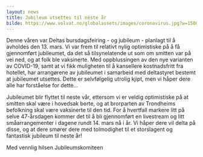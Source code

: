 ```yaml
---
layout: news
title: Jubileum utsettes til neste år
bilde: https://www.volvat.no/globalassets/images/coronavirus.jpg?w=1500&h=1000&mode=&scale=&anchor=
---
```

Denne våren var Deltas bursdagsfeiring - og jubileum - planlagt til å avholdes den 13. mars. Vi var frem til relativt nylig optimistiske på å få gjennomført jubileumet, da det så tilsynelatende ut som om smitten var på vei ned, og at folk ble vaksinerte. Med oppblussingen av den nye varianten av COVID-19, samt at vi fikk muligheten til å kansellere kostnadsfritt fra hotellet, har arrangørene av jubileumet i samarbeid med deltastyret bestemt at jubileumet utsettes. Dette er selvfølgelig utrolig kjipt, men vi håper dere alle har forståelse for dette... 

Jubileumet blir flyttet til neste vår, ettersom vi er veldig optimistiske på at smitten skal være i hovedsak borte, og at brorparten av Trondheims befolkning skal være vaksinerte til den tid. For å hvertfall markere litt på selve 47-årsdagen kommer det til å bli gjennomført en livestream og litt småarrangementer i dagene rundt 14. mars nå i år. Vi håper dere vil delta på disse, og at dere smører dere med tolmodighet til et storslagent og fantastisk jubileum til neste år! 

Med vennlig hilsen Jubileumskomiteen